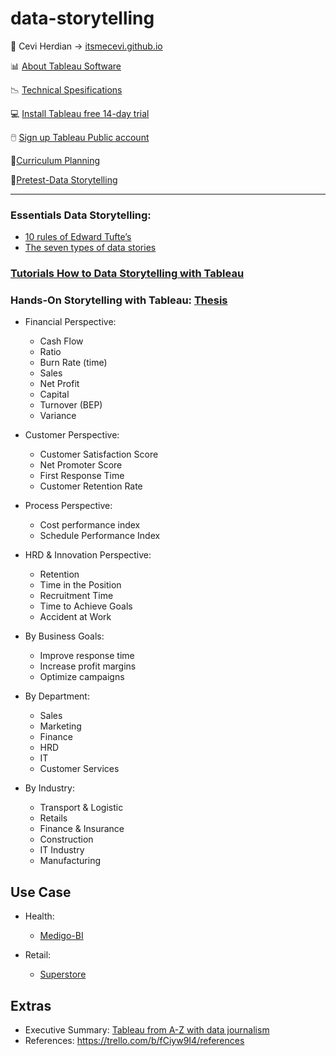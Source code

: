 # data-storytelling


<span>&#129311;</span> Cevi Herdian -> [itsmecevi.github.io](https://itsmecevi.github.io/) 

<span>&#128202;</span> [About Tableau Software](https://www.tableau.com/about)

<span>&#128201;</span> [Technical Spesifications](https://github.com/itsmecevi/Tableau-Technical-Specifications/blob/master/Tableau-Technical%20Specifications.pdf)

<span>💻</span> [Install Tableau free 14-day trial](https://www.tableau.com/en-gb/products/trial)

<span>🖱️</span> [Sign up Tableau Public account](https://public.tableau.com/s/)

<span>📘</span>[Curriculum Planning](https://github.com/itsmecevi/slide-data-storytelling-draft)

<span>🧗</span>[Pretest-Data Storytelling]()


______


### Essentials Data Storytelling:
  * [10 rules of Edward Tufte’s](https://docs.google.com/presentation/d/1LmitKwdj9YJ6TpgkMKoinuTkjz1-A1KIYTw87UXgTIY/edit?usp=sharing)
  * [The seven types of data stories](https://help.tableau.com/current/pro/desktop/en-us/story_best_practices.htm)



### [Tutorials How to Data Storytelling with Tableau](https://trello.com/c/7MSdbWmD/505-inovasi-dan-teknologi-baru-si-tableau)

### Hands-On Storytelling with Tableau: [Thesis](https://github.com/itsmecevi/thesis-msc-cevi/blob/master/Thesis.pdf)

* Financial Perspective:
  * Cash Flow
  * Ratio
  * Burn Rate (time)
  * Sales
  * Net Profit
  * Capital
  * Turnover (BEP)
  * Variance

* Customer Perspective:
  * Customer Satisfaction Score
  * Net Promoter Score
  * First Response Time
  * Customer Retention Rate

* Process Perspective:
  * Cost performance index
  * Schedule Performance Index

 
  
* HRD & Innovation Perspective:
  * Retention
  * Time in the Position
  * Recruitment Time
  * Time to Achieve Goals
  * Accident at Work

  
* By Business Goals:
  * Improve response time
  * Increase profit margins
  * Optimize campaigns

* By Department:
  * Sales
  * Marketing
  * Finance
  * HRD
  * IT
  * Customer Services

  
* By Industry:
  * Transport & Logistic
  * Retails 
  * Finance & Insurance
  * Construction
  * IT Industry
  * Manufacturing





## Use Case

* Health: 

    * [Medigo-BI](https://itsmecevi.github.io/medigo-bi/)

* Retail:
    * [Superstore](https://github.com/itsmecevi/global-superstore-new/blob/master/Global%20Superstore.xls)
    
    
    
    
## Extras
* Executive Summary: [Tableau from A-Z with data journalism](https://trello.com/c/7MSdbWmD/505-inovasi-dan-teknologi-baru-si-tableau)
* References: https://trello.com/b/fCiyw9I4/references




